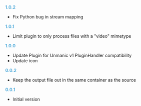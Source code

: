 
**<span style="color:#56adda">1.0.2</span>**
- Fix Python bug in stream mapping 

**<span style="color:#56adda">1.0.1</span>**
- Limit plugin to only process files with a "video" mimetype

**<span style="color:#56adda">1.0.0</span>**
- Update Plugin for Unmanic v1 PluginHandler compatibility
- Update icon

**<span style="color:#56adda">0.0.2</span>**
- Keep the output file out in the same container as the source

**<span style="color:#56adda">0.0.1</span>**
- Initial version

